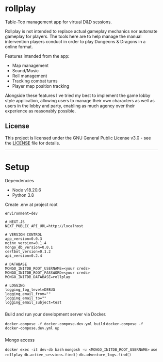 # rollplay
Table-Top management app for virtual D&D sessions.

Rollplay is not intended to replace actual gameplay mechanics nor automate gameplay for players. The tools here are to help manage the manual intervention players conduct in order to play Dungeons & Dragons in a online format.

Features intended from the app:
- Map management
- Sound/Music
- Roll management
- Tracking combat turns
- Player map position tracking

Alongside these features I've tried my best to implement the game lobby style application, allowing users to manage their own characters as well as users in the lobby and party, enabling as much agency over their experience as reasonably possible.

## License
This project is licensed under the GNU General Public License v3.0 - see the [LICENSE](LICENSE) file for
details.

---

# Setup

Dependencies
- Node v18.20.6
- Python 3.8


Create .env at project root
```
environment=dev

# NEXT.JS
NEXT_PUBLIC_API_URL=http://localhost

# VERSION CONTROL
app_version=0.0.3
nginx_version=0.1.4
mongo_db_version=0.0.1
certbot_version=0.1.2
api_version=0.2.4

# DATABASE
MONGO_INITDB_ROOT_USERNAME=<your creds>
MONGO_INITDB_ROOT_PASSWORD=<your creds>
MONGO_INITDB_DATABASE=rollplay

# LOGGING
logging_log_level=DEBUG
logging_email_from=""
logging_email_to=""
logging_email_subject=test
```

###
Build and run your development server via Docker.

`docker-compose -f docker-compose.dev.yml build`
`docker-compose -f docker-compose.dev.yml up`


###
Mongo access

`docker exec -it dev-db bash`
`mongosh -u <MONGO_INITDB_ROOT_USERNAME>`
`use rollplay`
`db.active_sessions.find()`
`db.adventure_logs.find()`

